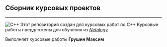 ## Сборник курсовых проектов ##
***
![C++](https://img.icons8.com/color/48/c-plus-plus-logo.png)
Этот репозиторий создан для курсовых работ по C++
Курсовые работы преддложены для обучения из [*Netology*](https://netology.ru/)

Выполняет курсовые работы **Грушин Максим**